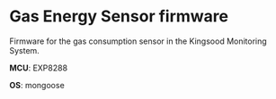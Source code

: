 # Gas Energy Sensor firmware

Firmware for the gas consumption sensor in the Kingsood Monitoring System.

**MCU**: EXP8288

**OS**: mongoose